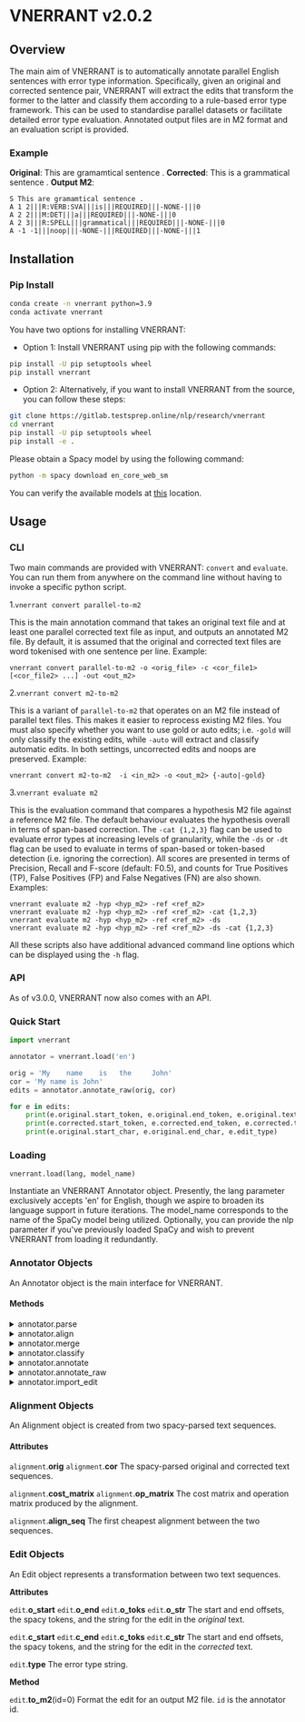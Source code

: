 # VNERRANT v2.0.2

## Overview

The main aim of VNERRANT is to automatically annotate parallel English sentences with error type information.
Specifically, given an original and corrected sentence pair, VNERRANT will extract the edits that transform the
former to the latter and classify them according to a rule-based error type framework. This can be used to
standardise parallel datasets or facilitate detailed error type evaluation. Annotated output files are in
M2 format and an evaluation script is provided.

### Example

**Original**: This are gramamtical sentence .
**Corrected**: This is a grammatical sentence .
**Output M2**:

```text
S This are gramamtical sentence .
A 1 2|||R:VERB:SVA|||is|||REQUIRED|||-NONE-|||0
A 2 2|||M:DET|||a|||REQUIRED|||-NONE-|||0
A 2 3|||R:SPELL|||grammatical|||REQUIRED|||-NONE-|||0
A -1 -1|||noop|||-NONE-|||REQUIRED|||-NONE-|||1
```

## Installation

### Pip Install

```bash
conda create -n vnerrant python=3.9
conda activate vnerrant
```

You have two options for installing VNERRANT:

- Option 1: Install VNERRANT using pip with the following commands:

```bash
pip install -U pip setuptools wheel
pip install vnerrant
```

- Option 2: Alternatively, if you want to install VNERRANT from the source, you can follow these steps:

```bash
git clone https://gitlab.testsprep.online/nlp/research/vnerrant
cd vnerrant
pip install -U pip setuptools wheel
pip install -e .
```

Please obtain a Spacy model by using the following command:

```bash
python -m spacy download en_core_web_sm
```

You can verify the available models at [this](https://spacy.io/models/en) location.

## Usage

### CLI

Two main commands are provided with VNERRANT: `convert` and `evaluate`. You can run them from anywhere on the command line without having to invoke a specific python script.

1.`vnerrant convert parallel-to-m2`

This is the main annotation command that takes an original text file and at least one parallel corrected text file as input, and outputs an annotated M2 file. By default, it is assumed that the original and corrected text files are word tokenised with one sentence per line.
Example:

```cli
vnerrant convert parallel-to-m2 -o <orig_file> -c <cor_file1> [<cor_file2> ...] -out <out_m2>
```

2.`vnerrant convert m2-to-m2`

This is a variant of `parallel-to-m2` that operates on an M2 file instead of parallel text files. This makes it easier to reprocess existing M2 files. You must also specify whether you want to use gold or auto edits; i.e. `-gold` will only classify the existing edits, while `-auto` will extract and classify automatic edits. In both settings, uncorrected edits and noops are preserved.
Example:

```cli
vnerrant convert m2-to-m2  -i <in_m2> -o <out_m2> {-auto|-gold}
```

3.`vnerrant evaluate m2`

This is the evaluation command that compares a hypothesis M2 file against a reference M2 file. The default behaviour evaluates the hypothesis overall in terms of span-based correction. The `-cat {1,2,3}` flag can be used to evaluate error types at increasing levels of granularity, while the `-ds` or `-dt` flag can be used to evaluate in terms of span-based or token-based detection (i.e. ignoring the correction). All scores are presented in terms of Precision, Recall and F-score (default: F0.5), and counts for True Positives (TP), False Positives (FP) and False Negatives (FN) are also shown.
Examples:

```cli
vnerrant evaluate m2 -hyp <hyp_m2> -ref <ref_m2>
vnerrant evaluate m2 -hyp <hyp_m2> -ref <ref_m2> -cat {1,2,3}
vnerrant evaluate m2 -hyp <hyp_m2> -ref <ref_m2> -ds
vnerrant evaluate m2 -hyp <hyp_m2> -ref <ref_m2> -ds -cat {1,2,3}
```

All these scripts also have additional advanced command line options which can be displayed using the `-h` flag.

### API

As of v3.0.0, VNERRANT now also comes with an API.

### Quick Start

```python
import vnerrant

annotator = vnerrant.load('en')

orig = 'My    name    is   the     John'
cor = 'My name is John'
edits = annotator.annotate_raw(orig, cor)

for e in edits:
    print(e.original.start_token, e.original.end_token, e.original.text)
    print(e.corrected.start_token, e.corrected.end_token, e.corrected.text)
    print(e.original.start_char, e.original.end_char, e.edit_type)
```

### Loading

`vnerrant.load(lang, model_name)`

Instantiate an VNERRANT Annotator object. Presently, the lang parameter exclusively accepts 'en' for English, though we aspire to broaden its language support in future iterations. The model_name corresponds to the name of the SpaCy model being utilized. Optionally, you can provide the nlp parameter if you've previously loaded SpaCy and wish to prevent VNERRANT from loading it redundantly.

### Annotator Objects

An Annotator object is the main interface for VNERRANT.

#### Methods

<details>
<summary>annotator.parse</summary>

`annotator.parse(string, tokenize_type='string')`

Lemmatise, POS tag, and parse a text string with spacy. Returns a spacy Doc object.

`tokenize_type` must be in `["spacy", "split", "string"]`

- `spacy`: tokenizing by default spacy tokenizer.
- `split`: tokenizing by split function.
- `string`: tokenizing by spacy and string tokenizer.

</details>

<details>
<summary>annotator.align</summary>

`annotator.align(orig, cor, lev=False)`

Align spacy-parsed original and corrected text. The default uses a linguistically-enhanced Damerau-Levenshtein alignment, but the `lev` flag can be used for a standard Levenshtein alignment. Returns an Alignment object.

</details>

<details>
<summary>annotator.merge</summary>

`annotator.merge(alignment, merging='rules')`

Extract edits from the optimum alignment in an Alignment object. Four different merging strategies are available:

1. rules: Use a rule-based merging strategy (default)
2. all-split: Merge nothing: MSSDI -> M, S, S, D, I
3. all-merge: Merge adjacent non-matches: MSSDI -> M, SSDI
4. all-equal: Merge adjacent same-type non-matches: MSSDI -> M, SS, D, I

Returns a list of Edit objects.
</details>

<details>
<summary>annotator.classify</summary>

`annotator.classify(edit)`

Classify an edit. Sets the `edit.type` attribute in an Edit object and returns the same Edit object.

</details>

<details>
<summary>annotator.annotate</summary>

`annotator.annotate(orig, cor, lev=False, merging='rules')`

Run the full annotation pipeline to align two sequences and extract and classify the edits.
Equivalent to running `annotator.align`, `annotator.merge` and `annotator.classify` in sequence.
Returns a list of Edit objects.

```python
import vnerrant

annotator = vnerrant.load(lang="en", model_name="en_core_web_sm")
orig = annotator.parse("My   name   is    the    John")
cor = annotator.parse("My name is John")
edits = annotator.annotate(orig, cor)
for e in edits:
    print(e)
```

</details>

<details>
<summary>annotator.annotate_raw</summary>

`annotator.annotate_raw(orig: str, cor: str, lev=False, merging='rules', tokenize_type='string')`

Run the full annotation pipeline to align two strings, extract and classify the edits.
Equivalent to running `annotator.parse`, `annotator.align`, `annotator.merge` and `annotator.classify` in sequence.
Returns a list of Edit objects.

```python
import vnerrant

annotator = vnerrant.load(lang="en", model_name="en_core_web_sm")
orig = "My   name   is    the    John"
cor = "My name is John"
edits = annotator.annotate_raw(orig, cor)
for e in edits:
    print(e)
```

</details>

<details>
<summary>annotator.import_edit</summary>

`annotator.import_edit(orig, cor, edit, min=True, old_cat=False)`

Load an Edit object from a list. `orig` and `cor` must be spacy-parsed Doc objects and the edit must be of the form:
`[o_start, o_end, c_start, c_end(, type)]`. The values must be integers that correspond to the token start and end
offsets in the original and corrected Doc objects. The `type` value is an optional string that denotes the error type
of the edit (if known). Set `min` to True to minimise the edit (e.g. [a b -> a c] = [b -> c]) and `old_cat` to True
to preserve the old error type category (i.e. turn off the classifier).

```python
import vnerrant

annotator = vnerrant.load('en')
orig = annotator.parse('This are gramamtical sentence .')
cor = annotator.parse('This is a grammatical sentence .')
edit = [1, 2, 1, 2, 'SVA'] # are -> is
edit = annotator.import_edit(orig, cor, edit)
print(edit.to_m2())
```

</details>

### Alignment Objects

An Alignment object is created from two spacy-parsed text sequences.

#### Attributes

`alignment`.**orig**
`alignment`.**cor**
The spacy-parsed original and corrected text sequences.

`alignment`.**cost_matrix**
`alignment`.**op_matrix**
The cost matrix and operation matrix produced by the alignment.

`alignment`.**align_seq**
The first cheapest alignment between the two sequences.

### Edit Objects

An Edit object represents a transformation between two text sequences.

**Attributes**

`edit`.**o_start**
`edit`.**o_end**
`edit`.**o_toks**
`edit`.**o_str**
The start and end offsets, the spacy tokens, and the string for the edit in the *original* text.

`edit`.**c_start**
`edit`.**c_end**
`edit`.**c_toks**
`edit`.**c_str**
The start and end offsets, the spacy tokens, and the string for the edit in the *corrected* text.

`edit`.**type**
The error type string.

**Method**

`edit`.**to_m2**(id=0)
Format the edit for an output M2 file. `id` is the annotator id.
